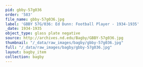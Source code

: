 ```yaml
---
pid: gbby-57g036
order: '583'
file_name: gbby-57g036.jpg
label: 'GBBY 57G/036: Ed Dunn: Football Player - 1934-1935'
_date: 1934-1935
object_type: glass plate negative
source: http://archives.nd.edu/Bagby/GBBY-57g036.jpg
thumbnail: "/_data/raw_images/bagby/gbby-57g036.jpg"
full: "/_data/raw_images/bagby/gbby-57g036.jpg"
layout: bagby_item
collection: bagby
---
```

